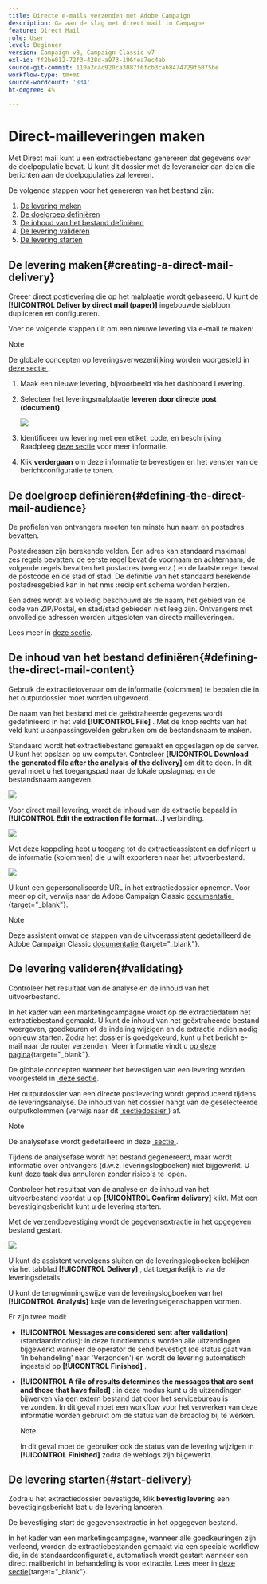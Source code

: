 ```yaml
---
title: Directe e-mails verzenden met Adobe Campaign
description: Ga aan de slag met direct mail in Campagne
feature: Direct Mail
role: User
level: Beginner
version: Campaign v8, Campaign Classic v7
exl-id: ff2be012-72f3-428d-a973-196fea7ec4ab
source-git-commit: 110a2cac920ca3087f6fcb3cab8474729f6075be
workflow-type: tm+mt
source-wordcount: '834'
ht-degree: 4%

---
```


# Direct-mailleveringen maken

Met Direct mail kunt u een extractiebestand genereren dat gegevens over de doelpopulatie bevat. U kunt dit dossier met de leverancier dan delen die berichten aan de doelpopulaties zal leveren.

De volgende stappen voor het genereren van het bestand zijn:

1. [De levering maken](#creating-a-direct-mail-delivery)
1. [De doelgroep definiëren](#defining-the-direct-mail-audience)
1. [De inhoud van het bestand definiëren](#defining-the-direct-mail-content)
1. [De levering valideren](#validating)
1. [De levering starten](#start-delivery)

## De levering maken{#creating-a-direct-mail-delivery}

Creeer direct postlevering die op het malplaatje wordt gebaseerd. U kunt de **[!UICONTROL Deliver by direct mail (paper)]** ingebouwde sjabloon dupliceren en configureren.

Voer de volgende stappen uit om een nieuwe levering via e-mail te maken:

>[!NOTE]
>
>De globale concepten op leveringsverwezenlijking worden voorgesteld in [&#x200B; deze sectie &#x200B;](../start/create-message.md).

1. Maak een nieuwe levering, bijvoorbeeld via het dashboard Levering.
1. Selecteer het leveringsmalplaatje **leveren door directe post (document)**.

   ![](assets/direct_mail.png)

1. Identificeer uw levering met een etiket, code, en beschrijving. Raadpleeg [deze sectie](../start/create-message.md#create-the-delivery) voor meer informatie.
1. Klik **verdergaan** om deze informatie te bevestigen en het venster van de berichtconfiguratie te tonen.

## De doelgroep definiëren{#defining-the-direct-mail-audience}

De profielen van ontvangers moeten ten minste hun naam en postadres bevatten.

Postadressen zijn berekende velden. Een adres kan standaard maximaal zes regels bevatten: de eerste regel bevat de voornaam en achternaam, de volgende regels bevatten het postadres (weg enz.) en de laatste regel bevat de postcode en de stad of stad. De definitie van het standaard berekende postadresgebied kan in het nms :recipient schema worden herzien.

Een adres wordt als volledig beschouwd als de naam, het gebied van de code van ZIP/Postal, en stad/stad gebieden niet leeg zijn. Ontvangers met onvolledige adressen worden uitgesloten van directe mailleveringen.

Lees meer in [deze sectie](../start/create-message.md#target-population).

## De inhoud van het bestand definiëren{#defining-the-direct-mail-content}

Gebruik de extractietovenaar om de informatie (kolommen) te bepalen die in het outputdossier moet worden uitgevoerd.

De naam van het bestand met de geëxtraheerde gegevens wordt gedefinieerd in het veld **[!UICONTROL File]** . Met de knop rechts van het veld kunt u aanpassingsvelden gebruiken om de bestandsnaam te maken.

Standaard wordt het extractiebestand gemaakt en opgeslagen op de server. U kunt het opslaan op uw computer. Controleer **[!UICONTROL Download the generated file after the analysis of the delivery]** om dit te doen. In dit geval moet u het toegangspad naar de lokale opslagmap en de bestandsnaam aangeven.

![](assets/s_ncs_user_mail_delivery_local_file.png)

Voor direct mail levering, wordt de inhoud van de extractie bepaald in **[!UICONTROL Edit the extraction file format...]** verbinding.

![](assets/s_ncs_user_mail_delivery_format_link.png)

Met deze koppeling hebt u toegang tot de extractieassistent en definieert u de informatie (kolommen) die u wilt exporteren naar het uitvoerbestand.

![](assets/s_ncs_user_mail_delivery_format_wz.png)

U kunt een gepersonaliseerde URL in het extractiedossier opnemen. Voor meer op dit, verwijs naar de Adobe Campaign Classic [&#x200B; documentatie &#x200B;](https://experienceleague.adobe.com/docs/campaign-classic/using/designing-content/web-forms/publishing-a-web-form.html){target="_blank"}.

>[!NOTE]
>
>Deze assistent omvat de stappen van de uitvoerassistent gedetailleerd de Adobe Campaign Classic [&#x200B; documentatie &#x200B;](https://experienceleague.adobe.com/docs/campaign-classic/using/getting-started/importing-and-exporting-data/generic-imports-exports/executing-export-jobs.html){target="_blank"}.

## De levering valideren{#validating}

Controleer het resultaat van de analyse en de inhoud van het uitvoerbestand.

In het kader van een marketingcampagne wordt op de extractiedatum het extractiebestand gemaakt. U kunt de inhoud van het geëxtraheerde bestand weergeven, goedkeuren of de indeling wijzigen en de extractie indien nodig opnieuw starten. Zodra het dossier is goedgekeurd, kunt u het bericht e-mail naar de router verzenden. Meer informatie vindt u [op deze pagina](https://experienceleague.adobe.com/docs/campaign/automation/campaign-orchestration/marketing-campaign-approval.html){target="_blank"}.

De globale concepten wanneer het bevestigen van een levering worden voorgesteld in [&#x200B; deze sectie &#x200B;](../start/create-message.md#validate-the-delivery).

Het outputdossier van een directe postlevering wordt geproduceerd tijdens de leveringsanalyse. De inhoud van het dossier hangt van de geselecteerde outputkolommen (verwijs naar dit [&#x200B; sectiedossier &#x200B;](#defining-the-direct-mail-content)) af.

>[!NOTE]
>
>De analysefase wordt gedetailleerd in deze [&#x200B; sectie &#x200B;](delivery-analysis.md).

Tijdens de analysefase wordt het bestand gegenereerd, maar wordt informatie over ontvangers (d.w.z. leveringslogboeken) niet bijgewerkt. U kunt deze taak dus annuleren zonder risico&#39;s te lopen.

Controleer het resultaat van de analyse en de inhoud van het uitvoerbestand voordat u op **[!UICONTROL Confirm delivery]** klikt. Met een bevestigingsbericht kunt u de levering starten.

Met de verzendbevestiging wordt de gegevensextractie in het opgegeven bestand gestart.

![](assets/s_ncs_user_postal_del_send_confirm_postal.png)

U kunt de assistent vervolgens sluiten en de leveringslogboeken bekijken via het tabblad **[!UICONTROL Delivery]** , dat toegankelijk is via de leveringsdetails.

U kunt de terugwinningswijze van de leveringslogboeken van het **[!UICONTROL Analysis]** lusje van de leveringseigenschappen vormen.

Er zijn twee modi:

* **[!UICONTROL Messages are considered sent after validation]** (standaardmodus): in deze functiemodus worden alle uitzendingen bijgewerkt wanneer de operator de send bevestigt (de status gaat van &#39;In behandeling&#39; naar &#39;Verzonden&#39;) en wordt de levering automatisch ingesteld op **[!UICONTROL Finished]** .
* **[!UICONTROL A file of results determines the messages that are sent and those that have failed]** : in deze modus kunt u de uitzendingen bijwerken via een extern bestand dat door het servicebureau is verzonden. In dit geval moet een workflow voor het verwerken van deze informatie worden gebruikt om de status van de broadlog bij te werken.

  >[!NOTE]
  >
  >In dit geval moet de gebruiker ook de status van de levering wijzigen in **[!UICONTROL Finished]** zodra de weblogs zijn bijgewerkt.

## De levering starten{#start-delivery}

Zodra u het extractiedossier bevestigde, klik **bevestig levering** een bevestigingsbericht laat u de levering lanceren.

De bevestiging start de gegevensextractie in het opgegeven bestand.

In het kader van een marketingcampagne, wanneer alle goedkeuringen zijn verleend, worden de extractiebestanden gemaakt via een speciale workflow die, in de standaardconfiguratie, automatisch wordt gestart wanneer een direct mailbericht in behandeling is voor extractie. Lees meer in [deze sectie](https://experienceleague.adobe.com/docs/campaign/automation/campaign-orchestration/marketing-campaign-deliveries.html){target="_blank"}.
